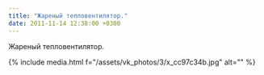 ```yaml
---
title: "Жареный тепловентилятор."
date: 2011-11-14 12:38:00 +0300
---
```


Жареный тепловентилятор.

{% include media.html f="/assets/vk_photos/3/x_cc97c34b.jpg" alt="" %}
